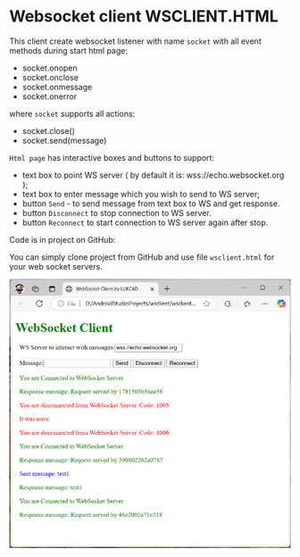 # Websocket client WSCLIENT.HTML

This client create websocket listener with name `socket` with all event  methods during start html page:

- socket.onopen
- socket.onclose
- socket.onmessage
- socket.onerror

where `socket` supports all actions:

- socket.close()
- socket.send(message)

`Html page` has interactive boxes and buttons to support:

- text box to point WS server ( by default it is: wss://echo.websocket.org );
- text box to enter message which you wish to send to WS server;
- button `Send` - to send message from text box to WS and get response.
- button `Disconnect` to stop connection to WS server.
- button `Reconnect` to start connection to WS server again after stop.

Code is in project on GitHub:

You can simply clone project from GitHub and use file `wsclient.html` for your web socket servers.

![alt text](image.png)